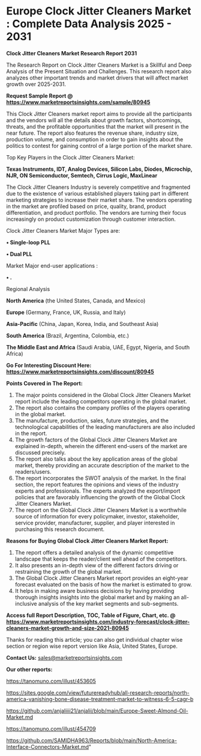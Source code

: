  # Europe Clock Jitter Cleaners Market : Complete Data Analysis 2025 - 2031

<strong>Clock Jitter Cleaners Market Research Report 2031</strong>

The Research Report on Clock Jitter Cleaners Market is a Skillful and Deep Analysis of the Present Situation and Challenges. This research report also analyzes other important trends and market drivers that will affect market growth over 2025-2031.

<strong>Request Sample Report @ <a href=https://www.marketreportsinsights.com/sample/80945>https://www.marketreportsinsights.com/sample/80945</a></strong>

This Clock Jitter Cleaners market report aims to provide all the participants and the vendors will all the details about growth factors, shortcomings, threats, and the profitable opportunities that the market will present in the near future. The report also features the revenue share, industry size, production volume, and consumption in order to gain insights about the politics to contest for gaining control of a large portion of the market share.

Top Key Players in the Clock Jitter Cleaners Market:

<strong>Texas Instruments, IDT, Analog Devices, Silicon Labs, Diodes, Microchip, NJR, ON Semiconductor, Semtech, Cirrus Logic, MaxLinear</strong>

The Clock Jitter Cleaners Industry is severely competitive and fragmented due to the existence of various established players taking part in different marketing strategies to increase their market share. The vendors operating in the market are profiled based on price, quality, brand, product differentiation, and product portfolio. The vendors are turning their focus increasingly on product customization through customer interaction.

Clock Jitter Cleaners Market Major Types are:

<strong>• Single-loop PLL

• Dual PLL</strong>

Market Major end-user applications :

<strong>• .</strong>

Regional Analysis

</u><strong><b>North America</b></strong> (the United States, Canada, and Mexico)

<strong><b>Europe </b></strong>(Germany, France, UK, Russia, and Italy)

<strong><b>Asia-Pacific</b></strong> (China, Japan, Korea, India, and Southeast Asia)

<strong><b>South America</b></strong> (Brazil, Argentina, Colombia, etc.)

<strong><b>The Middle East and Africa</b></strong> (Saudi Arabia, UAE, Egypt, Nigeria, and South Africa)

<strong>Go For Interesting Discount Here: <a href=https://www.marketreportsinsights.com/discount/80945>https://www.marketreportsinsights.com/discount/80945</a></strong>

<strong>Points Covered in The Report:</strong>
<ol>
  <li>The major points considered in the Global Clock Jitter Cleaners Market report include the leading competitors operating in the global market.</li>
  <li>The report also contains the company profiles of the players operating in the global market.</li>
  <li>The manufacture, production, sales, future strategies, and the technological capabilities of the leading manufacturers are also included in the report.</li>
  <li>The growth factors of the Global Clock Jitter Cleaners Market are explained in-depth, wherein the different end-users of the market are discussed precisely.</li>
  <li>The report also talks about the key application areas of the global market, thereby providing an accurate description of the market to the readers/users.</li>
  <li>The report incorporates the SWOT analysis of the market. In the final section, the report features the opinions and views of the industry experts and professionals. The experts analyzed the export/import policies that are favorably influencing the growth of the Global Clock Jitter Cleaners Market.</li>
  <li>The report on the Global Clock Jitter Cleaners Market is a worthwhile source of information for every policymaker, investor, stakeholder, service provider, manufacturer, supplier, and player interested in purchasing this research document.</li>
</ol>
<strong>Reasons for Buying Global Clock Jitter Cleaners Market Report:</strong>

<ol>
  <li>The report offers a detailed analysis of the dynamic competitive landscape that keeps the reader/client well ahead of the competitors.</li>
  <li>It also presents an in-depth view of the different factors driving or restraining the growth of the global market.</li>
  <li>The Global Clock Jitter Cleaners Market report provides an eight-year forecast evaluated on the basis of how the market is estimated to grow.</li>
  <li>It helps in making aware business decisions by having providing thorough insights insights into the global market and by making an all-inclusive analysis of the key market segments and sub-segments.</li>
</ol>
<strong>Access full Report Description, TOC, Table of Figure, Chart, etc. @ <a href=https://www.marketreportsinsights.com/industry-forecast/clock-jitter-cleaners-market-growth-and-size-2021-80945>https://www.marketreportsinsights.com/industry-forecast/clock-jitter-cleaners-market-growth-and-size-2021-80945</a></strong>


Thanks for reading this article; you can also get individual chapter wise section or region wise report version like Asia, United States, Europe.

<strong>Contact Us:</strong>
sales@marketreportsinsights.com

<strong>Our other reports:</strong>

<a href=https://tanomuno.com/illust/453605>https://tanomuno.com/illust/453605</a>

<a href=https://sites.google.com/view/futurereadyhub/all-research-reports/north-america-vanishing-bone-disease-treatment-market-to-witness-6-5-cagr-b>https://sites.google.com/view/futurereadyhub/all-research-reports/north-america-vanishing-bone-disease-treatment-market-to-witness-6-5-cagr-b</a>

<a href=https://github.com/anjaliiii21/anjalii/blob/main/Europe-Sweet-Almond-Oil-Market.md>https://github.com/anjaliiii21/anjalii/blob/main/Europe-Sweet-Almond-Oil-Market.md</a>

<a href=https://tanomuno.com/illust/454709>https://tanomuno.com/illust/454709</a>

<a href=https://github.com/SAMIDHA963/Reports/blob/main/North-America-Interface-Connectors-Market.md>https://github.com/SAMIDHA963/Reports/blob/main/North-America-Interface-Connectors-Market.md</a>"
